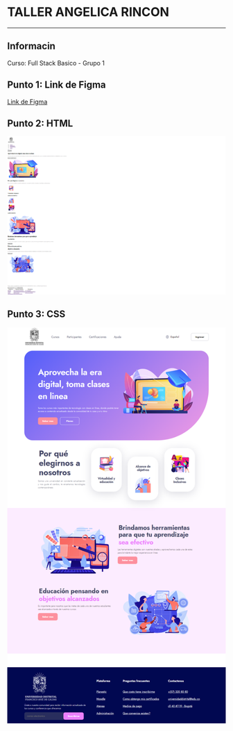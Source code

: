 <h1>TALLER ANGELICA RINCON</h1>
<hr>

<h2>Informacin</h2>
<p>Curso: Full Stack Basico - Grupo 1</p>
<h2>Punto 1: Link de Figma</h2>
<a href="https://www.figma.com/file/9ZVD5EgmtRyV2KttBI3NQN/ANGELICA-RINCON---FIGMA-EXERCISE?type=design&node-id=0-1" target="blank">Link de Figma</a>

<h2>Punto 2: HTML</h2>
<img src="./publics/images/HTML.png" alt=""html>

<h2>Punto 3: CSS</h2>
<img src="./publics/images/CSS.png" alt="CSS">